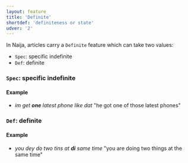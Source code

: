 ```yaml
---
layout: feature
title: 'Definite'
shortdef: 'definiteness or state'
udver: '2'
---
```


In Naija, articles carry a `Definite` feature which can take two values:

+ `Spec`: specific indefinite
+ `Def`: definite

### `Spec`: specific indefinite

#### Example

*  _im get <b>one</b> latest phone like dat_ "he got one of those latest phones"

### `Def`: definite

#### Example

*  _you dey do two tins at <b>di</b> same time_ "you are doing two things at the same time"
